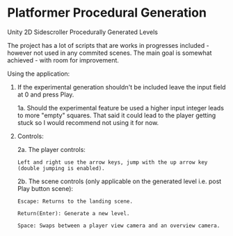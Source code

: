 # Platformer Procedural Generation
 Unity 2D Sidescroller Procedurally Generated Levels

The project has a lot of scripts that are works in progresses included - however not used in any commited scenes.
The main goal is somewhat achieved - with room for improvement. 

Using the application:

1. If the experimental generation shouldn't be included leave the input field at 0 and press Play.
 
   1a. Should the experimental feature be used a higher input integer leads to more "empty" squares. 
     That said it could lead to the player getting stuck so I would recommend not using it for now.


2. Controls:
  
   2a. The player controls:
       
       Left and right use the arrow keys, jump with the up arrow key (double jumping is enabled).
 
   2b. The scene controls (only applicable on the generated level i.e. post Play button scene):
      
       Escape: Returns to the landing scene.
      
       Return(Enter): Generate a new level.
      
       Space: Swaps between a player view camera and an overview camera.
